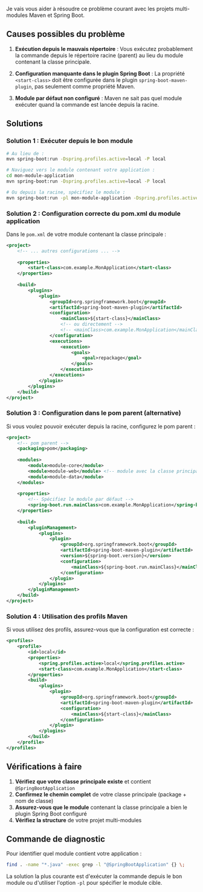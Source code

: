 Je vais vous aider à résoudre ce problème courant avec les projets multi-modules Maven et Spring Boot.

## Causes possibles du problème

1. **Exécution depuis le mauvais répertoire** : Vous exécutez probablement la commande depuis le répertoire racine (parent) au lieu du module contenant la classe principale.

2. **Configuration manquante dans le plugin Spring Boot** : La propriété `<start-class>` doit être configurée dans le plugin `spring-boot-maven-plugin`, pas seulement comme propriété Maven.

3. **Module par défaut non configuré** : Maven ne sait pas quel module exécuter quand la commande est lancée depuis la racine.

## Solutions

### Solution 1 : Exécuter depuis le bon module
```bash
# Au lieu de :
mvn spring-boot:run -Dspring.profiles.active=local -P local

# Naviguez vers le module contenant votre application :
cd mon-module-application
mvn spring-boot:run -Dspring.profiles.active=local -P local

# Ou depuis la racine, spécifiez le module :
mvn spring-boot:run -pl mon-module-application -Dspring.profiles.active=local -P local
```

### Solution 2 : Configuration correcte du pom.xml du module application

Dans le `pom.xml` de votre module contenant la classe principale :

```xml
<project>
    <!-- ... autres configurations ... -->
    
    <properties>
        <start-class>com.example.MonApplication</start-class>
    </properties>
    
    <build>
        <plugins>
            <plugin>
                <groupId>org.springframework.boot</groupId>
                <artifactId>spring-boot-maven-plugin</artifactId>
                <configuration>
                    <mainClass>${start-class}</mainClass>
                    <!-- ou directement -->
                    <!-- <mainClass>com.example.MonApplication</mainClass> -->
                </configuration>
                <executions>
                    <execution>
                        <goals>
                            <goal>repackage</goal>
                        </goals>
                    </execution>
                </executions>
            </plugin>
        </plugins>
    </build>
</project>
```

### Solution 3 : Configuration dans le pom parent (alternative)

Si vous voulez pouvoir exécuter depuis la racine, configurez le pom parent :

```xml
<project>
    <!-- pom parent -->
    <packaging>pom</packaging>
    
    <modules>
        <module>module-core</module>
        <module>module-web</module> <!-- module avec la classe principale -->
        <module>module-data</module>
    </modules>
    
    <properties>
        <!-- Spécifiez le module par défaut -->
        <spring-boot.run.mainClass>com.example.MonApplication</spring-boot.run.mainClass>
    </properties>
    
    <build>
        <pluginManagement>
            <plugins>
                <plugin>
                    <groupId>org.springframework.boot</groupId>
                    <artifactId>spring-boot-maven-plugin</artifactId>
                    <version>${spring-boot.version}</version>
                    <configuration>
                        <mainClass>${spring-boot.run.mainClass}</mainClass>
                    </configuration>
                </plugin>
            </plugins>
        </pluginManagement>
    </build>
</project>
```

### Solution 4 : Utilisation des profils Maven

Si vous utilisez des profils, assurez-vous que la configuration est correcte :

```xml
<profiles>
    <profile>
        <id>local</id>
        <properties>
            <spring.profiles.active>local</spring.profiles.active>
            <start-class>com.example.MonApplication</start-class>
        </properties>
        <build>
            <plugins>
                <plugin>
                    <groupId>org.springframework.boot</groupId>
                    <artifactId>spring-boot-maven-plugin</artifactId>
                    <configuration>
                        <mainClass>${start-class}</mainClass>
                    </configuration>
                </plugin>
            </plugins>
        </build>
    </profile>
</profiles>
```

## Vérifications à faire

1. **Vérifiez que votre classe principale existe** et contient `@SpringBootApplication`
2. **Confirmez le chemin complet** de votre classe principale (package + nom de classe)
3. **Assurez-vous que le module** contenant la classe principale a bien le plugin Spring Boot configuré
4. **Vérifiez la structure** de votre projet multi-modules

## Commande de diagnostic

Pour identifier quel module contient votre application :
```bash
find . -name "*.java" -exec grep -l "@SpringBootApplication" {} \;
```

La solution la plus courante est d'exécuter la commande depuis le bon module ou d'utiliser l'option `-pl` pour spécifier le module cible.
